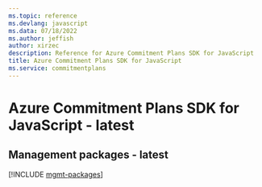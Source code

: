 ```yaml
---
ms.topic: reference
ms.devlang: javascript
ms.data: 07/18/2022
ms.author: jeffish
author: xirzec
description: Reference for Azure Commitment Plans SDK for JavaScript
title: Azure Commitment Plans SDK for JavaScript
ms.service: commitmentplans
---
```

# Azure Commitment Plans SDK for JavaScript - latest

## Management packages - latest
[!INCLUDE [mgmt-packages](commitment-plans-mgmt-index.md)]
